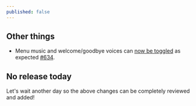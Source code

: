 ```yaml
---
published: false
---
```

## Other things

- Menu music and welcome/goodbye voices can [now be toggled](https://puu.sh/vvoED/eab81fe27c.png) as expected [#634](https://github.com/ppy/osu/pull/634).


## No release today

Let's wait another day so the above changes can be completely reviewed and added!